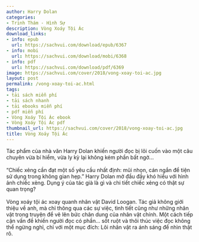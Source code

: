 ```yaml
---
author: Harry Dolan
categories:
- Trinh Thám - Hình Sự
description: Vòng Xoáy Tội Ác
download_links:
- info: epub
  url: https://sachvui.com/download/epub/6367
- info: mobi
  url: https://sachvui.com/download/mobi/6368
- info: pdf
  url: https://sachvui.com/download/pdf/6369
image: https://sachvui.com/cover/2018/vong-xoay-toi-ac.jpg
layout: post
permalink: /vong-xoay-toi-ac.html
tags:
- tải sách miễn phí
- tải sách nhanh
- tải ebooks miễn phí
- pdf miễn phí
- Vòng Xoáy Tội Ác ebook
- Vòng Xoáy Tội Ác pdf
thumbnail_url: https://sachvui.com/cover/2018/vong-xoay-toi-ac.jpg
title: Vòng Xoáy Tội Ác
---
```


 <div class="item-desc text-justify"> <p>Tác phẩm của nhà văn Harry Dolan khiến người đọc bị lôi cuốn vào một câu chuyên vừa bí hiểm, vừa ly kỳ lại không kém phần bất ngờ...<br><br>“Chiếc xẻng cần đạt một số yêu cầu nhất định: mũi nhọn, cán ngắn để tiện sử dụng trong không gian hẹp.” Harry Dolan mở đầu đầy khó hiểu với hình ảnh chiếc xẻng. Dụng ý của tác già là gì và chi tiết chiếc xẻng có thật sự quan trọng?<br><br>Vòng xoáy tội ác xoay quanh nhân vật David Loogan. Tác giả không giới thiệu về anh, mà chỉ thông qua các sự việc, tình tiết cũng như những nhân vật trong truyện để vẽ lên bức chân dung của nhân vật chính. Một cách tiếp cận vấn đề khiến người đọc có phần… sốt ruột và thôi thúc việc đọc không thể ngừng nghỉ, chỉ với một mục đích: Lôi nhân vật ra ánh sáng để nhìn thật rõ.</p> </div>